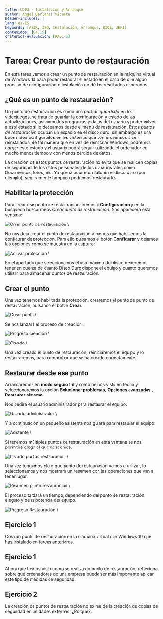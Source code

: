 ```yaml
---
title: UD03 - Instalación y Arranque
author: Angel Berlanas Vicente
header-includes: |
lang: es-ES
keywords: [ASIR, ISO, Instalación, Arranque, BIOS, UEFI]
contenidos: [C4.15]
criterios-evaluacion: [RA01-5]
---
```


# Tarea: Crear punto de restauración

En esta tarea vamos a crear un punto de restauración en la máquina virtual de Windows 10 para poder restaurar el estado en el caso de que algún proceso de configuración o instalación no dé los resultados esperados.

## ¿Qué es un punto de restauración?

Un punto de restauración es como una *partida guardada* en los videojuegos, se trata de guardar la configuración y estado de las actualizaciones, así como los programas y datos del usuario y poder volver a este estado si lo deseamos desde el menú de restauración. Estos *puntos de restauración* ocupan un espacio en el disco duro, sin embargo es una buena idea configurarlos en los sistemas que son propensos a ser reinstalados, de tal manera que en vez de reinstalar Windows, podremos *cargar* este estado y el usuario podrá seguir utilizando el ordenador en mucho menos tiempo y con menos pérdida de datos. 

La creación de estos puntos de restauración no evita que se realicen copias de seguridad de los datos personales de los usuarios tales como Documentos, fotos, etc. Ya que si ocurre un fallo en el disco duro (por ejemplo), seguramente tampoco podremos restaurarlos.

## Habilitar la protección

Para crear ese punto de restauración, iremos a **Configuración** y en la búsqueda buscarmeos *Crear punto de restauración*. Nos aparecerá esta ventana:

![Crear punto de restauración](CrearPuntoRestauracion/CrearPuntoRestauracion_072559.png)
\ 

No nos deja crear el punto de restauración a menos que habilitemos la configurar de protección. Para ello pulsamos el botón **Configurar** y dejamos las opciones como se muestra en la captura:


![Activar proteccion](CrearPuntoRestauracion/CrearPuntoRestauracion_072637.png)
\ 

En el apartado que seleccionamos el uso máximo del disco deberemos tener en cuenta de cuanto Disco Duro dispone el equipo y cuanto queremos utilizar para almacenar puntos de restauración.

## Crear el punto

Una vez tenemos habilitada la protección, crearemos el punto de punto de restauración, pulsando el botón **Crear**.

![Crear punto](CrearPuntoRestauracion/CrearPuntoRestauracion_072711.png)
\ 

Se nos lanzará el proceso de creación.

![Progreso creación](CrearPuntoRestauracion/CrearPuntoRestauracion_072741.png)
\ 

![Creado](CrearPuntoRestauracion/CrearPuntoRestauracion_072752.png)
\ 

Una vez creado el punto de restauración, reiniciaremos el equipo y lo restauraremos, para comprobar que se ha creado correctamente.

## Restaurar desde ese punto

Arrancaremos en **modo seguro** tal y como hemos visto en teoría y seleccionaremos la opción **Solucionar problemas**, **Opciones avanzadas** , **Restaurar sistema**.

Nos pedirá el usuario administrador para restaurar el equipo.

![Usuario administrador](CrearPuntoRestauracion/CrearPuntoRestauracion_072916.png)
\ 

Y a continuación un pequeño asistente nos guiará para restaurar el equipo.

![Asistente](CrearPuntoRestauracion/CrearPuntoRestauracion_072935.png)
\ 

Si tenemos múltiples puntos de restauración en esta ventana se nos permitirá elegir el que deseemos. 

![Listado puntos restauración](CrearPuntoRestauracion/CrearPuntoRestauracion_072954.png)
\ 

Una vez tengamos claro que punto de restauración vamos a utilizar, lo seleccionamos y nos mostrará un resumen con las operaciones que van a tener lugar.

![Resumen punto restauración](CrearPuntoRestauracion/CrearPuntoRestauracion_073006.png)
\ 

El proceso tardará un tiempo, dependiendo del punto de restauración elegido y de la potencia del equipo.

![Progreso Restauración](CrearPuntoRestauracion/CrearPuntoRestauracion_073020.png)
\ 

## Ejercicio 1

Crea un punto de restauración en la máquina virtual con Windows 10 que has instalado en tareas anteriores.

## Ejercicio 1

Ahora que hemos visto como se realiza un punto de restauración, reflexiona sobre qué ordenadores de una empresa puede ser más importante aplicar este tipo de medidas de seguridad.

## Ejercicio 2

La creación de puntos de restauración no exime de la creación de copias de seguridad en unidades externas. ¿Porqué?.
